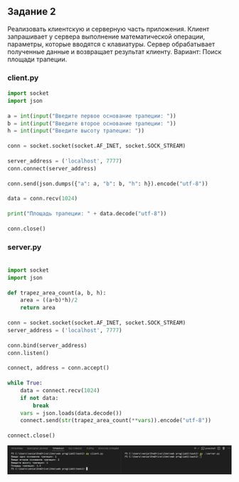 ## Задание 2 
Реализовать клиентскую и серверную часть приложения. Клиент запрашивает у
сервера выполнение математической операции, параметры, которые вводятся с
клавиатуры. Сервер обрабатывает полученные данные и возвращает результат
клиенту. Вариант: Поиск площади трапеции.

### client.py
```python
import socket
import json

a = int(input("Введите первое основание трапеции: "))
b = int(input("Введите второе основание трапеции: "))
h = int(input("Введите высоту трапеции: "))

conn = socket.socket(socket.AF_INET, socket.SOCK_STREAM)

server_address = ('localhost', 7777)
conn.connect(server_address)

conn.send(json.dumps({"a": a, "b": b, "h": h}).encode("utf-8"))

data = conn.recv(1024)

print("Площадь трапеции: " + data.decode("utf-8"))

conn.close()
```
### server.py

```python

import socket 
import json

def trapez_area_count(a, b, h):
    area = ((a+b)*h)/2
    return area

conn = socket.socket(socket.AF_INET, socket.SOCK_STREAM)
server_address = ('localhost', 7777)

conn.bind(server_address)
conn.listen()

connect, address = conn.accept()

while True:
    data = connect.recv(1024)
    if not data:
        break
    vars = json.loads(data.decode())
    connect.send(str(trapez_area_count(**vars)).encode("utf-8"))

connect.close()
```
![Задание2](img/task2.png)
